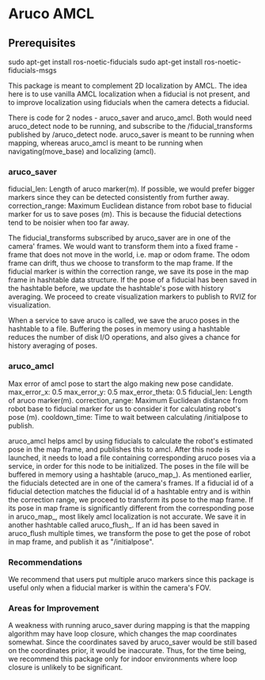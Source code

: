 # Aruco AMCL # 

## Prerequisites

sudo apt-get install ros-noetic-fiducials
sudo apt-get install ros-noetic-fiducials-msgs

This package is meant to complement 2D localization by AMCL. The idea here is to use vanilla AMCL localization when a fiducial is not present, and to improve localization using fiducials when the camera detects a fiducial. 

There is code for 2 nodes - aruco_saver and aruco_amcl. Both would need aruco_detect node to be running, and subscribe to the /fiducial_transforms published by /aruco_detect node. aruco_saver is meant to be running when mapping, whereas aruco_amcl is meant to be running when navigating(move_base) and localizing (amcl).

### aruco_saver

fiducial_len: Length of aruco marker(m). If possible, we would prefer bigger markers since they can be detected consistently from further away.
correction_range: Maximum Euclidean distance from robot base to fiducial marker for us to save poses (m). This is because the fiducial detections tend to be noisier when too far away.

The fiducial_transforms subscribed by aruco_saver are in one of the camera' frames. We would want to transform them into a fixed frame - frame that does not move in the world, i.e. map or odom frame. 
The odom frame can drift, thus we choose to transform to the map frame. If the fiducial marker is within the correction range, we save its pose in the map frame in hashtable data structure. If the pose of a fiducial has been saved in the hashtable before, we update the hashtable's pose with history averaging. We proceed to create visualization markers to publish to RVIZ for visualization.

When a service to save aruco is called, we save the aruco poses in the hashtable to a file. Buffering the poses in memory using a hashtable reduces the number of disk I/O operations, and also gives a chance for history averaging of poses. 

### aruco_amcl

Max error of amcl pose to start the algo making new pose candidate.
    max_error_x: 0.5
    max_error_y: 0.5
    max_error_theta: 0.5
fiducial_len: Length of aruco marker(m).
correction_range: Maximum Euclidean distance from robot base to fiducial marker for us to consider it for calculating robot's pose (m). 
cooldown_time: Time to wait between calculating /initialpose to publish.

aruco_amcl helps amcl by using fiducials to calculate the robot's estimated pose in the map frame, and publishes this to amcl.
After this node is launched, it needs to load a file containing corresponding aruco poses via a service, in order for this node to be initialized.
The poses in the file will be buffered in memory using a hashtable (aruco_map_).
As mentioned earlier, the fiducials detected are in one of the camera's frames. 
If a fiducial id of a fiducial detection matches the fiducial id of a hashtable entry and is within the correction range, we proceed to transform its pose to the map frame.
If its pose in map frame is significantly different from the corresponding pose in aruco_map_, most likely amcl localization is not accurate. We save it in another hashtable called aruco_flush_. If an id has been saved in aruco_flush multiple times, we transform the pose to get the pose of robot in map frame, and publish it as "/initialpose".

### Recommendations

We recommend that users put multiple aruco markers since this package is useful only when a fiducial marker is within the camera's FOV.

### Areas for Improvement 

A weakness with running aruco_saver during mapping is that the mapping algorithm may have loop closure, which changes the map coordinates somewhat. Since the coordinates saved by aruco_saver would be still based on the coordinates prior, it would be inaccurate. Thus, for the time being, we recommend this package only for indoor environments where loop closure is unlikely to be significant.